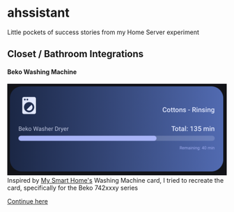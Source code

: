 # ahssistant
Little pockets of success stories from my Home Server experiment

## Closet / Bathroom Integrations
 #### Beko Washing Machine

![Beko HA card - running](https://github.com/salakoayoola/ahssistant/blob/main/images/Cottons%20Rinsing.png?raw=true)
Inspired by [My Smart Home's](https://youtu.be/_aoO5CdymaE?si=VxxMwIuEEPEtWo3Y) Washing Machine card, I tried to recreate the card, specifically for the Beko 742xxxy series

[Continue here](https://github.com/salakoayoola/ahssistant/blob/main/Closet/Washing%20Machine/washing-machine.md)